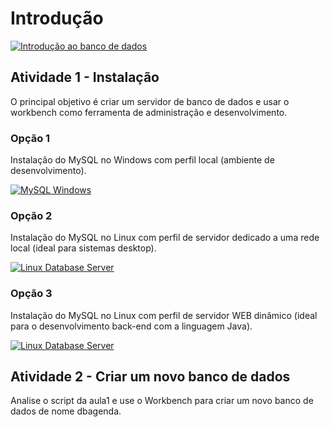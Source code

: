 # Introdução
[![Introdução ao banco de dados](https://github.com/professorjosedeassis/mysql/blob/master/imagens/intro_banco.png)](https://www.slideshare.net/josedeassisfilho/banco-de-dados-231067009 "Apresentação")</p>
## Atividade 1 - Instalação
O principal objetivo é criar um servidor de banco de dados e usar o workbench como ferramenta de administração e desenvolvimento.
### Opção 1
Instalação do MySQL no Windows com perfil local (ambiente de desenvolvimento).

[![MySQL Windows](http://img.youtube.com/vi/iYN9a3i2qkQ/0.jpg)](http://www.youtube.com/watch?v=iYN9a3i2qkQ "Assistir")
### Opção 2
Instalação do MySQL no Linux com perfil de servidor dedicado a uma rede local (ideal para sistemas desktop).

[![Linux Database Server](http://img.youtube.com/vi/E6Hf5rQajtw/0.jpg)](http://www.youtube.com/watch?v=E6Hf5rQajtw "Assistir")
### Opção 3
Instalação do MySQL no Linux com perfil de servidor WEB dinâmico (ideal para o desenvolvimento back-end com a linguagem Java).

[![Linux Database Server](http://img.youtube.com/vi/nuRy0omG06o/0.jpg)](http://www.youtube.com/watch?v=nuRy0omG06o "Assistir")
## Atividade 2 - Criar um novo banco de dados
Analise o script da aula1 e use o Workbench para criar um novo banco de dados de nome dbagenda.
